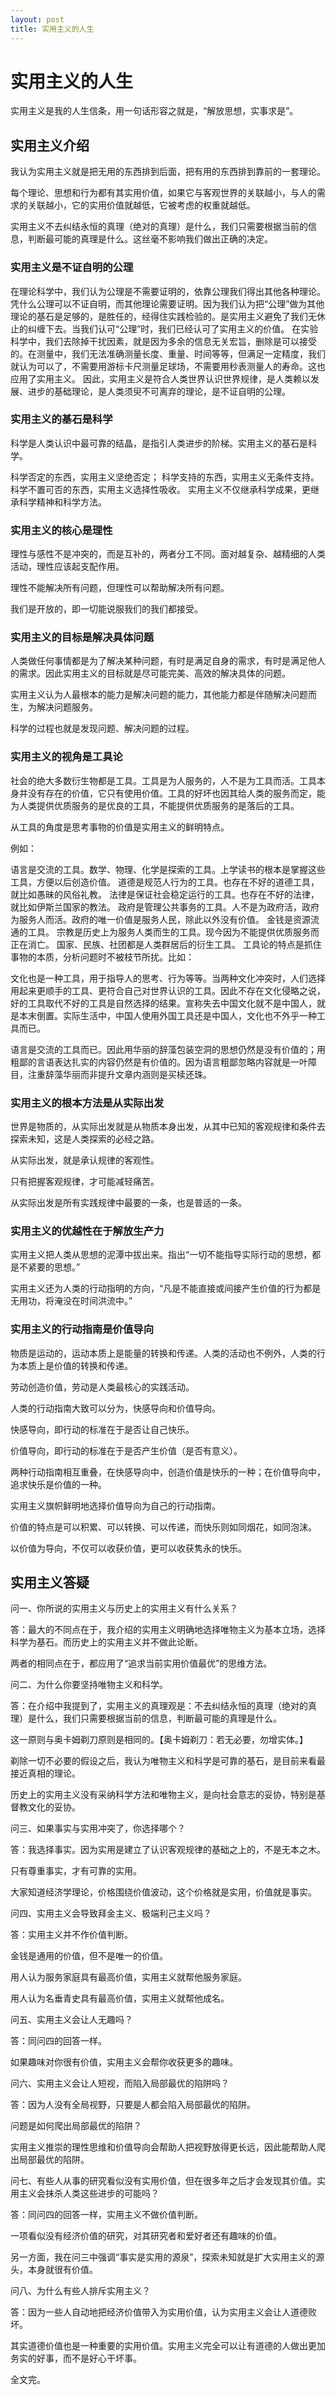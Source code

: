 ```yaml
---
layout: post
title: 实用主义的人生
---
```


# 实用主义的人生
实用主义是我的人生信条，用一句话形容之就是，“解放思想，实事求是”。

## 实用主义介绍

我认为实用主义就是把无用的东西排到后面，把有用的东西排到靠前的一套理论。

每个理论、思想和行为都有其实用价值，如果它与客观世界的关联越小，与人的需求的关联越小，它的实用价值就越低，它被考虑的权重就越低。

实用主义不去纠结永恒的真理（绝对的真理）是什么，我们只需要根据当前的信息，判断最可能的真理是什么。这丝毫不影响我们做出正确的决定。

### 实用主义是不证自明的公理

在理论科学中，我们认为公理是不需要证明的，依靠公理我们得出其他各种理论。凭什么公理可以不证自明，而其他理论需要证明。因为我们认为把“公理”做为其他理论的基石是足够的，是胜任的，经得住实践检验的。是实用主义避免了我们无休止的纠缠下去。当我们认可“公理”时，我们已经认可了实用主义的价值。
在实验科学中，我们去除掉干扰因素，就是因为多余的信息无关宏旨，删除是可以接受的。在测量中，我们无法准确测量长度、重量、时间等等，但满足一定精度，我们就认为可以了，不需要用游标卡尺测量足球场，不需要用秒表测量人的寿命。这也应用了实用主义。
因此，实用主义是符合人类世界认识世界规律，是人类赖以发展、进步的基础理论，是人类须臾不可离弃的理论，是不证自明的公理。

### 实用主义的基石是科学

科学是人类认识中最可靠的结晶，是指引人类进步的阶梯。实用主义的基石是科学。

科学否定的东西，实用主义坚绝否定；
科学支持的东西，实用主义无条件支持。
科学不置可否的东西，实用主义选择性吸收。
实用主义不仅继承科学成果，更继承科学精神和科学方法。

### 实用主义的核心是理性

理性与感性不是冲突的，而是互补的，两者分工不同。面对越复杂、越精细的人类活动，理性应该起支配作用。

理性不能解决所有问题，但理性可以帮助解决所有问题。

我们是开放的，即一切能说服我们的我们都接受。

### 实用主义的目标是解决具体问题

人类做任何事情都是为了解决某种问题，有时是满足自身的需求，有时是满足他人的需求。因此实用主义的目标就是尽可能完美、高效的解决具体的问题。

实用主义认为人最根本的能力是解决问题的能力，其他能力都是伴随解决问题而生，为解决问题服务。

科学的过程也就是发现问题、解决问题的过程。

### 实用主义的视角是工具论

社会的绝大多数衍生物都是工具。工具是为人服务的，人不是为工具而活。工具本身并没有存在的价值，它只有使用价值。工具的好坏也因其给人类的服务而定，能为人类提供优质服务的是优良的工具，不能提供优质服务的是落后的工具。

从工具的角度是思考事物的价值是实用主义的鲜明特点。

例如：

语言是交流的工具。数学、物理、化学是探索的工具。上学读书的根本是掌握这些工具，方便以后创造价值。
道德是规范人行为的工具。也存在不好的道德工具，就比如愚昧的风俗礼教。
法律是保证社会稳定运行的工具。也存在不好的法律，就比如伊斯兰国家的教法。
政府是管理公共事务的工具。人不是为政府活，政府为服务人而活。政府的唯一价值是服务人民，除此以外没有价值。
金钱是资源流通的工具。
宗教是历史上为服务人类而生的工具。现今因为不能提供优质服务而正在消亡。
国家、民族、社团都是人类群居后的衍生工具。
工具论的特点是抓住事物的本质，分析问题时不被枝节所扰。比如：

文化也是一种工具，用于指导人的思考、行为等等。当两种文化冲突时，人们选择用起来更顺手的工具、更符合自己对世界认识的工具。因此不存在文化侵略之说，好的工具取代不好的工具是自然选择的结果。宣称失去中国文化就不是中国人，就是本末倒置。实际生活中，中国人使用外国工具还是中国人，文化也不外乎一种工具而已。

语言是交流的工具而已。因此用华丽的辞藻包装空洞的思想仍然是没有价值的；用粗鄙的言语表达扎实的内容仍然是有价值的。因为语言粗鄙忽略内容就是一叶障目，注重辞藻华丽而非提升文章内涵则是买椟还珠。

### 实用主义的根本方法是从实际出发

世界是物质的，从实际出发就是从物质本身出发，从其中已知的客观规律和条件去探索未知，这是人类探索的必经之路。

从实际出发，就是承认规律的客观性。

只有把握客观规律，才可能减轻痛苦。

从实际出发是所有实践规律中最要的一条，也是普适的一条。

### 实用主义的优越性在于解放生产力

实用主义把人类从思想的泥潭中拔出来。指出“一切不能指导实际行动的思想，都是不紧要的思想。”

实用主义还为人类的行动指明的方向，“凡是不能直接或间接产生价值的行为都是无用功，将淹没在时间洪流中。”

### 实用主义的行动指南是价值导向

物质是运动的，运动本质上是能量的转换和传递。人类的活动也不例外，人类的行为本质上是价值的转换和传递。

劳动创造价值，劳动是人类最核心的实践活动。

人类的行动指南大致可以分为，快感导向和价值导向。

快感导向，即行动的标准在于是否让自己快乐。

价值导向，即行动的标准在于是否产生价值（是否有意义）。

两种行动指南相互重叠，在快感导向中，创造价值是快乐的一种；在价值导向中，追求快乐是价值的一种。

实用主义旗帜鲜明地选择价值导向为自己的行动指南。

价值的特点是可以积累、可以转换、可以传递，而快乐则如同烟花，如同泡沫。

以价值为导向，不仅可以收获价值，更可以收获隽永的快乐。



## 实用主义答疑

问一、你所说的实用主义与历史上的实用主义有什么关系？

答：最大的不同点在于，我介绍的实用主义明确地选择唯物主义为基本立场，选择科学为基石。而历史上的实用主义并不做此论断。

两者的相同点在于，都应用了“追求当前实用价值最优”的思维方法。



问二、为什么你要坚持唯物主义和科学。

答：在介绍中我提到了，实用主义的真理观是：不去纠结永恒的真理（绝对的真理）是什么，我们只需要根据当前的信息，判断最可能的真理是什么。

这一原则与奥卡姆剃刀原则是相同的。【奥卡姆剃刀：若无必要，勿增实体。】

剃除一切不必要的假设之后，我认为唯物主义和科学是可靠的基石，是目前来看最接近真相的理论。

历史上的实用主义没有采纳科学方法和唯物主义，是向社会意志的妥协，特别是基督教文化的妥协。



问三、如果事实与实用冲突了，你选择哪个？

答：我选择事实。因为实用是建立了认识客观规律的基础之上的，不是无本之木。

只有尊重事实，才有可靠的实用。

大家知道经济学理论，价格围绕价值波动，这个价格就是实用，价值就是事实。



问四、实用主义会导致拜金主义、极端利己主义吗？

答：实用主义并不作价值判断。

金钱是通用的价值，但不是唯一的价值。

用人认为服务家庭具有最高价值，实用主义就帮他服务家庭。

用人认为名垂青史具有最高价值，实用主义就帮他成名。



问五、实用主义会让人无趣吗？

答：同问四的回答一样。

如果趣味对你很有价值，实用主义会帮你收获更多的趣味。



问六、实用主义会让人短视，而陷入局部最优的陷阱吗？

答：因为人没有全局视野，只要是人都会陷入局部最优的陷阱。

问题是如何爬出局部最优的陷阱？

实用主义推崇的理性思维和价值导向会帮助人把视野放得更长远，因此能帮助人爬出局部最优的陷阱。



问七、有些人从事的研究看似没有实用价值，但在很多年之后才会发现其价值。实用主义会抹杀人类这些进步的可能吗？

答：同问四的回答一样，实用主义不做价值判断。

一项看似没有经济价值的研究，对其研究者和爱好者还有趣味的价值。

另一方面，我在问三中强调“事实是实用的源泉”，探索未知就是扩大实用主义的源头，本身就很有价值。



问八、为什么有些人排斥实用主义？

答：因为一些人自动地把经济价值带入为实用价值，认为实用主义会让人道德败坏。

其实道德价值也是一种重要的实用价值。实用主义完全可以让有道德的人做出更加务实的好事，而不是好心干坏事。



全文完。